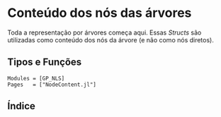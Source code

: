 # Conteúdo dos nós das árvores

Toda a representação por árvores começa aqui. Essas _Structs_ são utilizadas
como conteúdo dos nós da árvore (e não como nós diretos).

## Tipos e Funções

```@autodocs
Modules = [GP_NLS]
Pages   = ["NodeContent.jl"]
```

## Índice

```@index
```